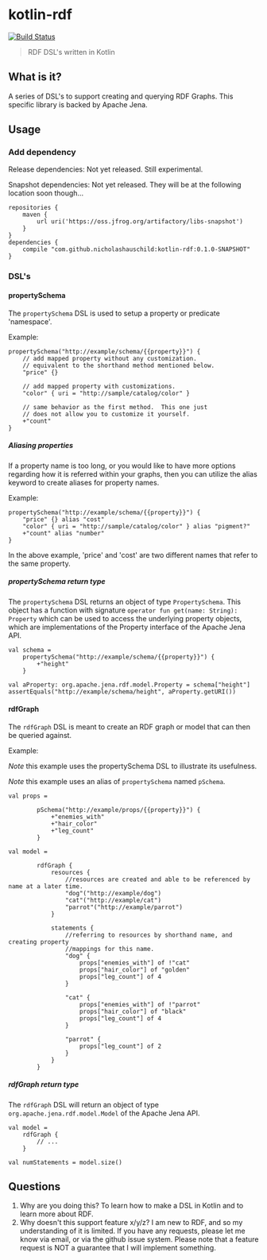 # kotlin-rdf
[![Build Status](https://img.shields.io/travis/nicholashauschild/kotlin-rdf/master.svg?style=flat-square)](https://travis-ci.org/nicholashauschild/kotlin-rdf)

> RDF DSL's written in Kotlin

## What is it?
A series of DSL's to support creating and querying RDF Graphs.
This specific library is backed by Apache Jena.

## Usage

### Add dependency
Release dependencies: Not yet released.  Still experimental.

Snapshot dependencies: Not yet released.  They will be at the following location soon though...
```
repositories {
    maven {
        url uri('https://oss.jfrog.org/artifactory/libs-snapshot')
    }
}
dependencies {
    compile "com.github.nicholashauschild:kotlin-rdf:0.1.0-SNAPSHOT"
}
```

### DSL's

#### propertySchema
The `propertySchema` DSL is used to setup a property or predicate 'namespace'.

Example:
```
propertySchema("http://example/schema/{{property}}") {
    // add mapped property without any customization.
    // equivalent to the shorthand method mentioned below.
    "price" {}
    
    // add mapped property with customizations.
    "color" { uri = "http://sample/catalog/color" }
    
    // same behavior as the first method.  This one just
    // does not allow you to customize it yourself.
    +"count"
}
```

##### Aliasing properties
If a property name is too long, or you would like to have more options
regarding how it is referred within your graphs, then you can utilize
the alias keyword to create aliases for property names.

Example:
```
propertySchema("http://example/schema/{{property}}") {
    "price" {} alias "cost"
    "color" { uri = "http://sample/catalog/color" } alias "pigment?"
    +"count" alias "number"
}
```

In the above example, 'price' and 'cost' are two different names that refer to
the same property.

##### propertySchema return type
The `propertySchema` DSL returns an object of type `PropertySchema`.  This object
has a function with signature `operator fun get(name: String): Property` which can be used to access the
underlying property objects, which are implementations of the Property interface of the Apache Jena API.

```
val schema =
    propertySchema("http://example/schema/{{property}}") {
        +"height"
    }
    
val aProperty: org.apache.jena.rdf.model.Property = schema["height"]
assertEquals("http://example/schema/height", aProperty.getURI())
```

#### rdfGraph
The `rdfGraph` DSL is meant to create an RDF graph or model
that can then be queried against.

Example:

*Note* this example uses the propertySchema DSL to illustrate
its usefulness.

*Note* this example uses an alias of `propertySchema` named `pSchema`.

```
val props =

        pSchema("http://example/props/{{property}}") {
            +"enemies_with"
            +"hair_color"
            +"leg_count"
        }

val model =

        rdfGraph {
            resources {
                //resources are created and able to be referenced by name at a later time.
                "dog"("http://example/dog")
                "cat"("http://example/cat")
                "parrot"("http://example/parrot")
            }

            statements {
                //referring to resources by shorthand name, and creating property
                //mappings for this name.
                "dog" {
                    props["enemies_with"] of !"cat"
                    props["hair_color"] of "golden"
                    props["leg_count"] of 4
                }

                "cat" {
                    props["enemies_with"] of !"parrot"
                    props["hair_color"] of "black"
                    props["leg_count"] of 4
                }

                "parrot" {
                    props["leg_count"] of 2
                }
            }
        }
```

##### rdfGraph return type
The `rdfGraph` DSL will return an object of type `org.apache.jena.rdf.model.Model` of the Apache Jena API.

```
val model =
    rdfGraph {
        // ...
    }
    
val numStatements = model.size()
```

## Questions
1. Why are you doing this? To learn how to make a DSL in Kotlin and to learn more about RDF.
2. Why doesn't this support feature x/y/z?  I am new to RDF, and so my understanding of it is limited.  If you have any requests, please let me know via email, or via the github issue system.  Please note that a feature request is NOT a guarantee that I will implement something.